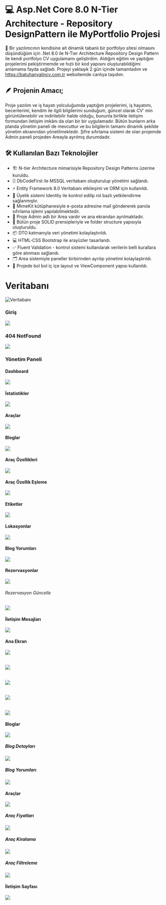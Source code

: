 # 💻 Asp.Net Core 8.0 N-Tier Architecture - Repository DesignPattern ile MyPortfolio Projesi
📢 Bir yazılımcının kendisine ait dinamik tabanlı bir portfolyo sitesi olmasını düşündüğüm için .Net 8.0 ile N-Tier Architecture Repository Design Pattern ile kendi portfolyo CV uygulamamı geliştirdim. Aldığım eğitim ve yaptığım projelerimi pekiştirmemde ve hızlı bir kod yapısını oluşturabildiğimi anlamama fayda sağladı. Projeyi yaklaşık 2 gün içinde tamamladım ve https://batuhanyalincv.com.tr websitemde canlıya taşıdım.

## 🪶 Projenin Amacı;
Proje yazılım ve iş hayatı yolculuğumda yaptığım projelerimi, iş hayatımı, becerilerimi, kendim ile ilgili bilgilerimi sunduğum, güncel olarak CV' min görüntülenebilir ve indirilebilir halde olduğu, bununla birlikte iletişim formundan iletişim imkânı da olan bir bir uygulamadır. Bütün bunların arka planda yönetim paneli de mevcuttur ve bu bilgilerin tamamı dinamik şekilde yönetim ekranından yönetilmektedir. Şifre sıfırlama sistemi de olan projemde Admin paneli projeden Areayla ayrılmış durumdadır.

## 🛠️ Kullanılan Bazı Teknolojiler
* 🏗️ N-tier Architecture mimarisiyle Repository Design Patterns üzerine kuruldu.
* 🗄️ DbCodeFirst ile MSSQL veritabanı oluşturulup yönetimi sağlandı.
* ⚡ Entity Framework 8.0 Veritabanı etkileşimi ve ORM için kullanıldı.
* 🔐 Üyelik sistemi Identity ile kontrol edilip rol bazlı yetkilendirme sağlanmıştır.
* 📧 MimeKit kütüphanesiyle e-posta adresine mail göndererek parola sıfırlama işlemi yapılabilmektedir.
* 🏢 Proje Admin adlı bir Area vardır ve ana ekrandan ayrılmaktadır.
* 🧩 Bütün proje SOLID prensipleriyle ve folder structure yapısıyla oluşturuldu.
* 📦 DTO katmanıyla veri yönetimi kolaylaştırıldı.
* 💻 HTML-CSS Bootstrap ile arayüzler tasarlandı.
* ✅ Fluent Validation - kontrol sistemi kullanılarak verilerin belli kurallara göre alınması sağlandı.
* 🗂️ Area sistemiyle paneller birbirinden ayrılıp yönetimi kolaylaştırıldı.
* 🔄 Projede bol bol iç içe layout ve ViewComponent yapısı kullanıldı.

# Veritabanı
![Veritabanı](https://github.com/batuhanyalin/MyPortfolioProject/blob/master/MyPortfolioProjectUI/wwwroot/images/projectScreenshots/database.png?raw=true)
### Giriş
![](https://github.com/batuhanyalin/MyPortfolioProject/blob/master/MyPortfolioProjectUI/wwwroot/images/projectScreenshots/login.png?raw=true)
### 404 NotFound
![](https://github.com/batuhanyalin/MyPortfolioProject/blob/master/MyPortfolioProjectUI/wwwroot/images/projectScreenshots/forbidden.png?raw=true)

### Yönetim Paneli
#### Dashboard
![](https://github.com/batuhanyalin/MyPortfolioProject/blob/master/MyPortfolioProjectUI/wwwroot/images/projectScreenshots/admin_dashboard.png?raw=true)
#### İstatistikler
![](https://github.com/batuhanyalin/MyPortfolioProject/blob/master/MyPortfolioProjectUI/wwwroot/images/projectScreenshots/admin_statistic.png?raw=true)
#### Araçlar
![](https://github.com/batuhanyalin/MyPortfolioProject/blob/master/MyPortfolioProjectUI/wwwroot/images/projectScreenshots/admin_carList.png?raw=true)
#### Bloglar
![](https://github.com/batuhanyalin/MyPortfolioProject/blob/master/MyPortfolioProjectUI/wwwroot/images/projectScreenshots/admin_blogList.png?raw=true)
#### Araç Özellikleri
![](https://github.com/batuhanyalin/MyPortfolioProject/blob/master/MyPortfolioProjectUI/wwwroot/images/projectScreenshots/admin_featureList.png?raw=true)
#### Araç Özellik Eşleme
![](https://github.com/batuhanyalin/MyPortfolioProject/blob/master/MyPortfolioProjectUI/wwwroot/images/projectScreenshots/admin_featureSelect.png?raw=true)
#### Etiketler
![](https://github.com/batuhanyalin/MyPortfolioProject/blob/master/MyPortfolioProjectUI/wwwroot/images/projectScreenshots/admin_tagList.png?raw=true)
#### Lokasyonlar
![](https://github.com/batuhanyalin/MyPortfolioProject/blob/master/MyPortfolioProjectUI/wwwroot/images/projectScreenshots/admin_locationList.png?raw=true)
#### Blog Yorumları
![](https://github.com/batuhanyalin/MyPortfolioProject/blob/master/MyPortfolioProjectUI/wwwroot/images/projectScreenshots/admin_commentListBlog.png?raw=true)
#### Rezervasyonlar
![](https://github.com/batuhanyalin/MyPortfolioProject/blob/master/MyPortfolioProjectUI/wwwroot/images/projectScreenshots/admin_reservation.png?raw=true)
###### Rezervasyon Güncelle
![](https://github.com/batuhanyalin/MyPortfolioProject/blob/master/MyPortfolioProjectUI/wwwroot/images/projectScreenshots/admin_updateReservation.png?raw=true)
#### İletişim Mesajları
![](https://github.com/batuhanyalin/MyPortfolioProject/blob/master/MyPortfolioProjectUI/wwwroot/images/projectScreenshots/admin_contact.png?raw=true)

#### Ana Ekran
![](https://github.com/batuhanyalin/MyPortfolioProject/blob/master/MyPortfolioProjectUI/wwwroot/images/projectScreenshots/ui_banner.png?raw=true)
######
![](https://github.com/batuhanyalin/MyPortfolioProject/blob/master/MyPortfolioProjectUI/wwwroot/images/projectScreenshots/ui_about-offerCar.png?raw=true)
######
![](https://github.com/batuhanyalin/MyPortfolioProject/blob/master/MyPortfolioProjectUI/wwwroot/images/projectScreenshots/ui_service.png?raw=true)
######
![](https://github.com/batuhanyalin/MyPortfolioProject/blob/master/MyPortfolioProjectUI/wwwroot/images/projectScreenshots/ui_testimonial.png?raw=true)
######
![](https://github.com/batuhanyalin/MyPortfolioProject/blob/master/MyPortfolioProjectUI/wwwroot/images/projectScreenshots/ui_footer.png?raw=true)
#### Bloglar
![](https://github.com/batuhanyalin/MyPortfolioProject/blob/master/MyPortfolioProjectUI/wwwroot/images/projectScreenshots/ui_blogList.png?raw=true)
##### Blog Detayları
![](https://github.com/batuhanyalin/MyPortfolioProject/blob/master/MyPortfolioProjectUI/wwwroot/images/projectScreenshots/ui_blogDetail.png?raw=true)
##### Blog Yorumları
![](https://github.com/batuhanyalin/MyPortfolioProject/blob/master/MyPortfolioProjectUI/wwwroot/images/projectScreenshots/ui_comment.png?raw=true)
#### Araçlar
![](https://github.com/batuhanyalin/MyPortfolioProject/blob/master/MyPortfolioProjectUI/wwwroot/images/projectScreenshots/ui_cars.png?raw=true)
##### Araç Fiyatları
![](https://github.com/batuhanyalin/MyPortfolioProject/blob/master/MyPortfolioProjectUI/wwwroot/images/projectScreenshots/ui_carPrice.png?raw=true)
##### Araç Kiralama
![](https://github.com/batuhanyalin/MyPortfolioProject/blob/master/MyPortfolioProjectUI/wwwroot/images/projectScreenshots/ui_rentacar.png?raw=true)
##### Araç Filtreleme
![](https://github.com/batuhanyalin/MyPortfolioProject/blob/master/MyPortfolioProjectUI/wwwroot/images/projectScreenshots/ui_carFilter.png?raw=true)
#### İletişim Sayfası
![](https://github.com/batuhanyalin/MyPortfolioProject/blob/master/MyPortfolioProjectUI/wwwroot/images/projectScreenshots/ui_contact.png?raw=true)
